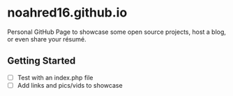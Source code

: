 # noahred16.github.io
Personal GitHub Page to showcase some open source projects, host a blog, or even share your résumé.  

## Getting Started
- [ ] Test with an index.php file
- [ ] Add links and pics/vids to showcase